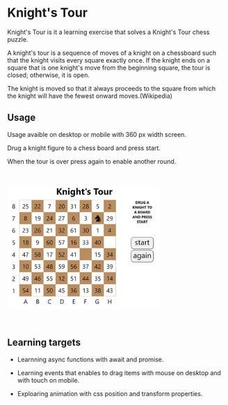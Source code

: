 # Knight's Tour

Knight's Tour is it a learning exercise that solves a Knight's Tour chess puzzle.

A knight's tour is a sequence of moves of a knight on a chessboard such that the knight visits every square exactly once. If the knight ends on a square that is one knight's move from the beginning square, the tour is closed; otherwise, it is open.

The knight is moved so that it always proceeds to the square from which the knight will have the fewest onward moves.(Wikipedia)

## Usage

Usage avaible on desktop or mobile with 360 px width screen.

Drug a knight figure to a chess board and press start.

When the tour is over press again to enable another round.

<img src="/img/knight-preview-Small.jpg" alt= “Preview” width="350px" height="350px">

## Learning targets

+ Learnning async functions with await and promise.

+ Learning events that enables to drag items with mouse on desktop and with touch on mobile.

+ Exploaring animation with css position and transform properties. 




